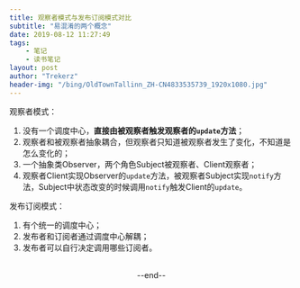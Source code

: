 ```yaml
---
title: 观察者模式与发布订阅模式对比
subtitle: "易混淆的两个概念"
date: 2019-08-12 11:27:49
tags: 
	- 笔记
	- 读书笔记
layout: post
author: "Trekerz"
header-img: "/bing/OldTownTallinn_ZH-CN4833535739_1920x1080.jpg"
---
```






观察者模式：

1. 没有一个调度中心，**直接由被观察者触发观察者的`update`方法**；
2. 观察者和被观察者抽象耦合，但观察者只知道被观察者发生了变化，不知道是怎么变化的；
3. 一个抽象类Observer，两个角色Subject被观察者、Client观察者；
4. 观察者Client实现Observer的`update`方法，被观察者Subject实现`notify`方法，Subject中状态改变的时候调用`notify`触发Client的`update`。

发布订阅模式：

1. 有个统一的调度中心；
2. 发布者和订阅者通过调度中心解耦；
3. 发布者可以自行决定调用哪些订阅者。





<br/>



<center>--end--</center>



<br/>

